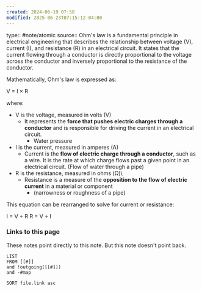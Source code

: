 ```yaml
---
created: 2024-06-19 07:58
modified: 2025-06-23T07:15:12-04:00
---
```

type:: #note/atomic
source::
Ohm's law is a fundamental principle in electrical engineering that describes the relationship between voltage (V), current (I), and resistance (R) in an electrical circuit. It states that the current flowing through a conductor is directly proportional to the voltage across the conductor and inversely proportional to the resistance of the conductor.

Mathematically, Ohm's law is expressed as:

V = I × R

where:
- V is the voltage, measured in volts (V)
	-  It represents the **force that pushes electric charges through a conductor** and is responsible for driving the current in an electrical circuit.
		- Water pressure
- I is the current, measured in amperes (A)
	- Current is the **flow of electric charge through a conductor**, such as a wire. It is the rate at which charge flows past a given point in an electrical circuit. (Flow of water through a pipe)
- R is the resistance, measured in ohms (Ω)\
	- Resistance is a measure of the **opposition to the flow of electric current** in a material or component
		- (narrowness or roughness of a pipe)

This equation can be rearranged to solve for current or resistance:

I = V ÷ R
R = V ÷ I



### Links to this page
These notes point directly to this note. But this note doesn't point back.
```dataview
LIST
FROM [[#]]
and !outgoing([[#]])
and -#map

SORT file.link asc
```
